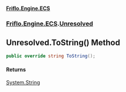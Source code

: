 #### [Friflo.Engine.ECS](index.md#'index')
### [Friflo.Engine.ECS](Friflo.Engine.ECS.md#'Friflo.Engine.ECS').[Unresolved](Unresolved.md#'Friflo.Engine.ECS.Unresolved')

## Unresolved.ToString() Method

```csharp
public override string ToString();
```

#### Returns
[System.String](https://docs.microsoft.com/en-us/dotnet/api/System.String#'System.String')